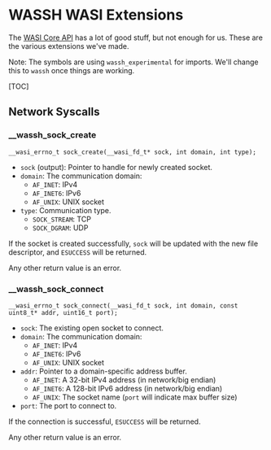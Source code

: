 # WASSH WASI Extensions

The [WASI Core API] has a lot of good stuff, but not enough for us.
These are the various extensions we've made.

Note: The symbols are using `wassh_experimental` for imports.
We'll change this to `wassh` once things are working.

[TOC]

## Network Syscalls

### __wassh_sock_create

`__wasi_errno_t sock_create(__wasi_fd_t* sock, int domain, int type);`

* `sock` (output): Pointer to handle for newly created socket.
* `domain`: The communication domain:
  * `AF_INET`: IPv4
  * `AF_INET6`: IPv6
  * `AF_UNIX`: UNIX socket
* `type`: Communication type.
  * `SOCK_STREAM`: TCP
  * `SOCK_DGRAM`: UDP

If the socket is created successfully, `sock` will be updated with the new file
descriptor, and `ESUCCESS` will be returned.

Any other return value is an error.

### __wassh_sock_connect

`__wasi_errno_t sock_connect(__wasi_fd_t sock, int domain, const uint8_t* addr, uint16_t port);`

* `sock`: The existing open socket to connect.
* `domain`: The communication domain:
  * `AF_INET`: IPv4
  * `AF_INET6`: IPv6
  * `AF_UNIX`: UNIX socket
* `addr`: Pointer to a domain-specific address buffer.
  * `AF_INET`: A 32-bit IPv4 address (in network/big endian)
  * `AF_INET6`: A 128-bit IPv6 address (in network/big endian)
  * `AF_UNIX`: The socket name (`port` will indicate max buffer size)
* `port`: The port to connect to.

If the connection is successful, `ESUCCESS` will be returned.

Any other return value is an error.


[WASI Core API]: https://github.com/CraneStation/wasmtime/blob/master/docs/WASI-api.md
